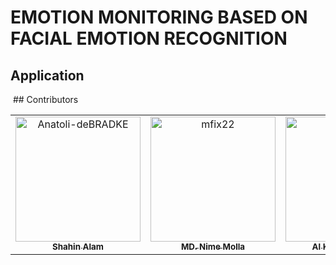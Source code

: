 # EMOTION MONITORING BASED ON FACIAL EMOTION RECOGNITION
## Application
<img src="" >
## Contributors

<table><tr><td align="center">
	<a href="https://github.com/AhnabShahin">
	<img src="https://avatars.githubusercontent.com/u/57084544?v=4" width="200px;" alt="Anatoli-deBRADKE"/>
	<br />
	<sub><b>Shahin Alam</b></sub>
	</a><br />
	<td align="center"><a href="https://github.com/NimeMolla"><img src="https://avatars.githubusercontent.com/u/57084454?v=4" width="200px;" alt="mfix22"/>
	<br /><sub><b>MD. Nime Molla</b></sub>
	</a><br /></td>
	<td align="center"><a href="https://github.com/Rayhan1996"><img src="https://avatars.githubusercontent.com/u/59785450?v=4" width="200px;" alt="mfix22"/>
	<br /><sub><b>Al Khaled Rayhan</b></sub>
	</a></td>

</tr></table>

